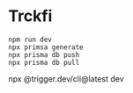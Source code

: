 # Trckfi

```
npm run dev
npx primsa generate
npx prisma db push 
npx prisma db pull
```

npx @trigger.dev/cli@latest dev
